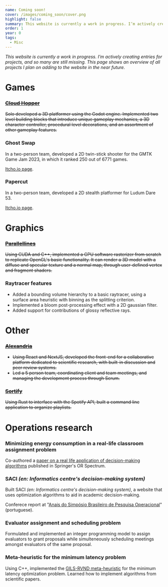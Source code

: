```yaml
---
name: Coming soon!
cover: /images/coming_soon/cover.png
highlight: false
summary: This website is currently a work in progress. I’m actively creating entries for projects, and so many are still missing. This page shows an overview of all projects I plan on adding to the website in the near future.
order: 1
year: 0
tags:
  - Misc
---
```


_This website is currently a work in progress. I’m actively creating entries for projects, and so many are still missing. This page shows an overview of all projects I plan on adding to the website in the near future._

# Games

### ~~[Cloud Hopper](/project/cloud_hopper)~~

~~Solo developed a 3D platformer using the Godot engine. Implemented two level building blocks that introduce unique gameplay mechanics, a 3D character controller, procedural level decorations, and an assortment of other gameplay features.~~

### Ghost Swap

In a two-person team, developed a 2D twin-stick shooter for the GMTK Game Jam 2023, in which it ranked 250 out of 6771 games.

[Itcho.io page](https://moonsheep.itch.io/ghost-swap).

### Papercut

In a two-person team, developed a 2D stealth platformer for Ludum Dare 53.

[Itcho.io page](https://maximecaux.itch.io/papercut).

# Graphics

### ~~[Parallellines](/project/parallellines)~~

~~Using CUDA and C++, implemented a GPU software rasterizer from scratch to replicate OpenGL's basic functionality. It can render a 3D model with a diffuse and specular texture and a normal map, through user-defined vertex and fragment shaders.~~

### Raytracer features

- Added a bounding volume hierarchy to a basic raytracer, using a surface area heuristic with binning as the splitting criterion.
- Implemented a bloom post-processing effect with a 2D gaussian filter.
- Added support for contributions of glossy reflective rays.

# Other

### ~~[Alexandria](/project/alexandria)~~

- ~~Using React and NextJS, developed the front-end for a collaborative platform dedicated to scientific research, with built-in discussion and peer review systems.~~
- ~~Led a 5 person team, coordinating client and team meetings, and managing the development process through Scrum.~~

### ~~[Sortify](/project/sortify)~~

~~Using Rust to interface with the Spotify API, built a command line application to organize playlists.~~

# Operations research

### Minimizing energy consumption in a real-life classroom assignment problem

Co-authored a [paper on a real life application of decision-making algorithms](https://link.springer.com/article/10.1007/s00291-022-00674-z) published in Springer's OR Spectrum.

### SACI _(en: Informatics centre's decision-making system)_

Built SACI _(en: Informatics centre's decision-making system)_, a website that uses optimization algorithms to aid in academic decision-making.

Conferece report at "[Anais do Simpósio Brasileiro de Pesquisa Operacional](https://proceedings.science/sbpo/sbpo-2022/trabalhos/saci-sistema-de-apoio-a-decisao-do-centro-de-informatica-o-caso-da-ufpb?lang=pt-br#)" (portuguese).

### Evaluator assignment and scheduling problem

Formulated and implemented an integer programming model to assign evaluators to grant proposals while simulteneously scheduling meetings amongst evaluators of the same proposal.

### Meta-heuristic for the minimum latency problem

Using C++, implemented the [GILS-RVND meta-heuristic](https://www.sciencedirect.com/science/article/abs/pii/S037722171200269X) for the minimum latency optimization problem. Learned how to implement algorithms from scientific papers.
